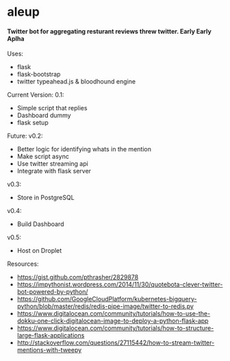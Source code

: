 # aleup
#### Twitter bot for aggregating resturant reviews threw twitter. Early Early Aplha

Uses:
- flask
- flask-bootstrap
- twitter typeahead.js & bloodhound engine

Current Version: 0.1:
- Simple script that replies
- Dashboard dummy
- flask setup

Future:
v0.2:
- Better logic for identifying whats in the mention
- Make script async
- Use twitter streaming api
- Integrate with flask server

v0.3:
- Store in PostgreSQL

v0.4:
- Build Dashboard

v0.5:
- Host on Droplet

Resources:
- https://gist.github.com/pthrasher/2829878
- https://impythonist.wordpress.com/2014/11/30/quotebota-clever-twitter-bot-powered-by-python/
- https://github.com/GoogleCloudPlatform/kubernetes-bigquery-python/blob/master/redis/redis-pipe-image/twitter-to-redis.py
- https://www.digitalocean.com/community/tutorials/how-to-use-the-dokku-one-click-digitalocean-image-to-deploy-a-python-flask-app
- https://www.digitalocean.com/community/tutorials/how-to-structure-large-flask-applications
- http://stackoverflow.com/questions/27115442/how-to-stream-twitter-mentions-with-tweepy
